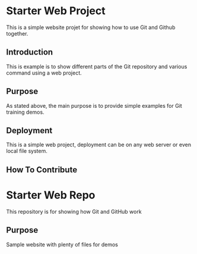 # Starter Web Project
This is a simple website projet for showing how to use Git and Github together.

## Introduction
This is example is to show different parts of the Git repository and various command
using a web project.

## Purpose

As stated above, the main purpose is to provide simple examples for Git training demos.

## Deployment

This is a simple web project, deployment can be on any web server or even local file system.


## How To Contribute

# Starter Web Repo

This repository is for showing how Git and GitHub work

## Purpose

Sample website with plenty of files for demos